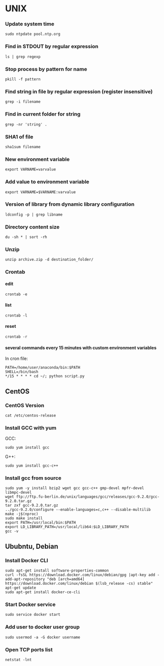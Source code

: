 # UNIX
### Update system time  
```
sudo ntpdate pool.ntp.org
```
### Find in STDOUT by regular expression
```
ls | grep regexp
```

### Stop process by pattern for name
```
pkill -f pattern
```

### Find string in file by regular expression (register insensitive)
```
grep -i filename
```
### Find in current folder for string
```
grep -nr 'string' .
```

### SHA1 of file
```
sha1sum filename
```

### New environment variable
```
export VARNAME=varvalue
```

### Add value to environment variable
```
export VARNAME=$VARNAME:varvalue
```

### Version of library from dynamic library configuration
```
ldconfig -p | grep libname
```
### Directory content size
```du -sh * | sort -rh```

### Unzip
```
unzip archive.zip -d destination_folder/
```

### Crontab
#### edit
```
crontab -e
```
#### list
```
crontab -l
```
#### reset
```
crontab -r
```
#### several commands every 15 minutes with custom environment variables
In cron file:  
```
PATH=/home/user/anaconda/bin:$PATH
SHELL=/bin/bash
*/15 * * * * cd ~/; python script.py
```

## CentOS
### CentOS Version
```
cat /etc/centos-release
```

### Install GCC with yum
GCC:
```
sudo yum install gcc
```
G++:  
```
sudo yum install gcc-c++
```

### Install gcc from source
```
sudo yum -y install bzip2 wget gcc gcc-c++ gmp-devel mpfr-devel libmpc-devel  
wget ftp://ftp.fu-berlin.de/unix/languages/gcc/releases/gcc-9.2.0/gcc-9.2.0.tar.gz  
tar zxf gcc-9.2.0.tar.gz  
../gcc-9.2.0/configure --enable-languages=c,c++ --disable-multilib  
make -j$(nproc)  
sudo make install  
export PATH=/usr/local/bin:$PATH  
export LD_LIBRARY_PATH=/usr/local/lib64:$LD_LIBRARY_PATH  
gcc -v
```

## Ububntu, Debian
### Install Docker CLI
```
sudo apt-get install software-properties-common  
curl -fsSL https://download.docker.com/linux/debian/gpg |apt-key add -  
add-apt-repository "deb [arch=amd64] https://download.docker.com/linux/debian $(lsb_release -cs) stable"  
apt-get update  
sudo apt-get install docker-ce-cli  
```

### Start Docker service
```sudo service docker start```

### Add user to docker user group
```sudo usermod -a -G docker username```

### Open TCP ports list
```netstat -lnt```
